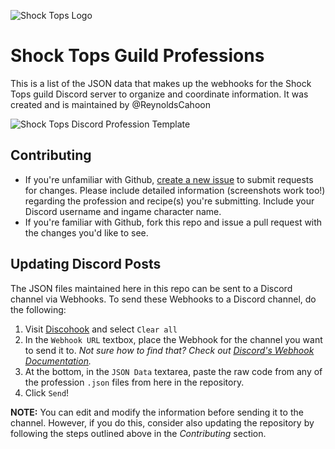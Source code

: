![Shock Tops Logo](https://cdn.discordapp.com/attachments/764258885711167521/764414149979406336/shock_tops_large.png)

# Shock Tops Guild Professions

This is a list of the JSON data that makes up the webhooks for the Shock Tops guild Discord server to organize and coordinate information. It was created and is maintained by @ReynoldsCahoon

![Shock Tops Discord Profession Template](https://cdn.discordapp.com/attachments/764258885711167521/769320557811466320/unknown.png)

## Contributing
- If you're unfamiliar with Github, [create a new issue](https://github.com/ReynoldsCahoon/shocktops-professions/issues) to submit requests for changes. Please include detailed information (screenshots work too!) regarding the profession and recipe(s) you're submitting. Include your Discord username and ingame character name.
- If you're familiar with Github, fork this repo and issue a pull request with the changes you'd like to see.

## Updating Discord Posts

The JSON files maintained here in this repo can be sent to a Discord channel via Webhooks. To send these Webhooks to a Discord channel, do the following:

1. Visit [Discohook](https://discohook.org) and select `Clear all`
2. In the `Webhook URL` textbox, place the Webhook for the channel you want to send it to. *Not sure how to find that? Check out [Discord's Webhook Documentation](https://support.discord.com/hc/en-us/articles/228383668-Intro-to-Webhooks).*
3. At the bottom, in the `JSON Data` textarea, paste the raw code from any of the profession `.json` files from here in the repository.
4. Click `Send`!

**NOTE:** You can edit and modify the information before sending it to the channel. However, if you do this, consider also updating the repository by following the steps outlined above in the *Contributing* section.
